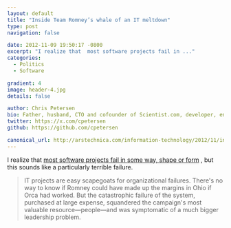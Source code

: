 ```yaml
---
layout: default
title: "Inside Team Romney’s whale of an IT meltdown"
type: post
navigation: false

date: 2012-11-09 19:50:17 -0800
excerpt: "I realize that  most software projects fail in ..."
categories:
  - Politics
  - Software

gradient: 4
image: header-4.jpg
details: false

author: Chris Petersen
bio: Father, husband, CTO and cofounder of Scientist.com, developer, entrepreneur and technologist.
twitter: https://x.com/cpetersen
github: https://github.com/cpetersen

canonical_url: http://arstechnica.com/information-technology/2012/11/inside-team-romneys-whale-of-an-it-meltdown/
---
```



I realize that  [most software projects fail in some way, shape or form](http://www.galorath.com/wp/software-project-failure-costs-billions-better-estimation-planning-can-help.php) , but this sounds like a particularly terrible failure.

 > IT projects are easy scapegoats for organizational failures. There's no way to know if Romney could have made up the margins in Ohio if Orca had worked. But the catastrophic failure of the system, purchased at large expense, squandered the campaign's most valuable resource—people—and was symptomatic of a much bigger leadership problem.

